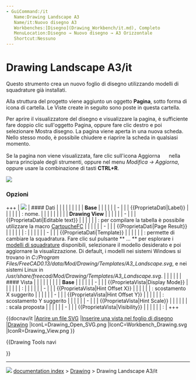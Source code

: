 ```yaml
---
- GuiCommand:/it
   Name:Drawing Landscape A3
   Name/it:Nuovo disegno A3
   Workbenches:[Disegno](Drawing_Workbench/it.md), Completo
   MenuLocation:Disegno → Nuovo disegno → A3 Orizzontale
   Shortcut:Nessuno
---
```


# Drawing Landscape A3/it

Questo strumento crea un nuovo foglio di disegno utilizzando modelli di squadrature già installati.

Alla struttura del progetto viene aggiunto un oggetto **Pagina**, sotto forma di icona di cartella. Le Viste create in seguito sono poste in questa cartella.

Per aprire il visualizzatore del disegno e visualizzare la pagina, è sufficiente fare doppio clic sull\'oggetto Pagina, oppure fare clic destro e poi selezionare Mostra disegno. La pagina viene aperta in una nuova scheda. Nello stesso modo, è possibile chiudere e riaprire la scheda in qualsiasi momento.

Se la pagina non viene visualizzata, fare clic sull\'icona Aggiorna <img alt="" src=images/view-refresh.png  style="width:16px;"> nella barra principale degli strumenti, oppure nel menu *Modifica → Aggiorna*, oppure usare la combinazione di tasti **CTRL+R**.

![](images/Drawing_Page_it.png ) 



### Opzioni

+++
| ![](images/DrawingPageProperty_it.png ) | #### Dati                                                                                                                                                                                                                                                                                                                                                                                                                                                                           |
|                                                              |                                                                                                                                                                                                                                                                                                                                                                                                                                                                                     |
|                                                              |                                                                                                                                                                                                                                                                                                                                                                                                                                                                      |
|                                                              | **Base**                                                                                                                                                                                                                                                                                                                                                                                                                                                                        |
|                                                              |                                                                                                                                                                                                                                                                                                                                                                                                                                                                                  |
|                                                              | -                                                                                                                                                                                                                                                                                                                                                                                                                                                                    |
|                                                              |     {{ProprietaDati|Label}}                                                                                                                                                                                                                                                                                                                                                                                                                                                         |
|                                                              |                                                                                                                                                                                                                                                                                                                                                                                                                                                                                  |
|                                                              |     : nome.                                                                                                                                                                                                                                                                                                                                                                                                                                                                         |
|                                                              |                                                                                                                                                                                                                                                                                                                                                                                                                                                                                     |
|                                                              |                                                                                                                                                                                                                                                                                                                                                                                                                                                                      |
|                                                              | **Drawing View**                                                                                                                                                                                                                                                                                                                                                                                                                                                                |
|                                                              |                                                                                                                                                                                                                                                                                                                                                                                                                                                                                  |
|                                                              | -                                                                                                                                                                                                                                                                                                                                                                                                                                                                    |
|                                                              |     {{ProprietaDati|Editable text}}                                                                                                                                                                                                                                                                                                                                                                                                                                                 |
|                                                              |                                                                                                                                                                                                                                                                                                                                                                                                                                                                                  |
|                                                              |     : per compilare la tabella è possibile utilizzare la macro [CartoucheFC](Macro_CartoucheFC/it.md)                                                                                                                                                                                                                                                                                                                                                                       |
|                                                              |                                                                                                                                                                                                                                                                                                                                                                                                                                                                                     |
|                                                              | -                                                                                                                                                                                                                                                                                                                                                                                                                                                                    |
|                                                              |     {{ProprietaDati|Page Result}}                                                                                                                                                                                                                                                                                                                                                                                                                                                   |
|                                                              |                                                                                                                                                                                                                                                                                                                                                                                                                                                                                  |
|                                                              |     :                                                                                                                                                                                                                                                                                                                                                                                                                                                                               |
|                                                              |                                                                                                                                                                                                                                                                                                                                                                                                                                                                                     |
|                                                              | -                                                                                                                                                                                                                                                                                                                                                                                                                                                                    |
|                                                              |     {{ProprietaDati|Template}}                                                                                                                                                                                                                                                                                                                                                                                                                                                      |
|                                                              |                                                                                                                                                                                                                                                                                                                                                                                                                                                                                  |
|                                                              |     : permette di cambiare la squadratura. Fare clic sul pulsante ** ... ** per esplorare i [modelli di squadrature](Drawing_templates/it.md) disponibili, selezionare il modello desiderato e poi aggiornare la visualizzazione. Di default, i modelli nei sistemi Windows si trovano in *C:/Program Files/FreeCAD0.13/data/Mod/Drawing/Templates/A3_Landscape.svg*, e nei sistemi Linux in */usr/share/freecad/Mod/Drawing/Templates/A3_Landscape.svg*. |
|                                                              |                                                                                                                                                                                                                                                                                                                                                                                                                                                                                     |
|                                                              | #### Vista                                                                                                                                                                                                                                                                                                                                                                                                                                                                          |
|                                                              |                                                                                                                                                                                                                                                                                                                                                                                                                                                                                     |
|                                                              |                                                                                                                                                                                                                                                                                                                                                                                                                                                                      |
|                                                              | **Base**                                                                                                                                                                                                                                                                                                                                                                                                                                                                        |
|                                                              |                                                                                                                                                                                                                                                                                                                                                                                                                                                                                  |
|                                                              | -                                                                                                                                                                                                                                                                                                                                                                                                                                                                    |
|                                                              |     {{ProprietaVista|Display Mode}}                                                                                                                                                                                                                                                                                                                                                                                                                                                 |
|                                                              |                                                                                                                                                                                                                                                                                                                                                                                                                                                                                  |
|                                                              |     :                                                                                                                                                                                                                                                                                                                                                                                                                                                                               |
|                                                              |                                                                                                                                                                                                                                                                                                                                                                                                                                                                                     |
|                                                              | -                                                                                                                                                                                                                                                                                                                                                                                                                                                                    |
|                                                              |     {{ProprietaVista|Hint Offset X}}                                                                                                                                                                                                                                                                                                                                                                                                                                                |
|                                                              |                                                                                                                                                                                                                                                                                                                                                                                                                                                                                  |
|                                                              |     : scostamento X suggerito                                                                                                                                                                                                                                                                                                                                                                                                                                                       |
|                                                              |                                                                                                                                                                                                                                                                                                                                                                                                                                                                                     |
|                                                              | -                                                                                                                                                                                                                                                                                                                                                                                                                                                                    |
|                                                              |     {{ProprietaVista|Hint Offset Y}}                                                                                                                                                                                                                                                                                                                                                                                                                                                |
|                                                              |                                                                                                                                                                                                                                                                                                                                                                                                                                                                                  |
|                                                              |     : scostamento Y suggerito                                                                                                                                                                                                                                                                                                                                                                                                                                                       |
|                                                              |                                                                                                                                                                                                                                                                                                                                                                                                                                                                                     |
|                                                              | -                                                                                                                                                                                                                                                                                                                                                                                                                                                                    |
|                                                              |     {{ProprietaVista|Hint Scale}}                                                                                                                                                                                                                                                                                                                                                                                                                                                   |
|                                                              |                                                                                                                                                                                                                                                                                                                                                                                                                                                                                  |
|                                                              |     : scala proposta                                                                                                                                                                                                                                                                                                                                                                                                                                                                |
|                                                              |                                                                                                                                                                                                                                                                                                                                                                                                                                                                                     |
|                                                              | -                                                                                                                                                                                                                                                                                                                                                                                                                                                                    |
|                                                              |     {{ProprietaVista|Visibility}}                                                                                                                                                                                                                                                                                                                                                                                                                                                   |
|                                                              |                                                                                                                                                                                                                                                                                                                                                                                                                                                                                  |
|                                                              |     :                                                                                                                                                                                                                                                                                                                                                                                                                                                                               |
+++


{{docnav/it
|[Aprire un file SVG](Drawing_Open_SVG/it.md)
|[Inserire una vista nel foglio di disegno](Drawing_View/it.md)
|[Drawing](Drawing_Workbench/it.md)
|IconL=Drawing_Open_SVG.png
|IconC=Workbench_Drawing.svg
|IconR=Drawing_View.png
}}


{{Drawing Tools navi

}}



---
![](images/Button_right.svg) [documentation index](../README.md) > [Drawing](Category_Drawing.md) > Drawing Landscape A3/it
